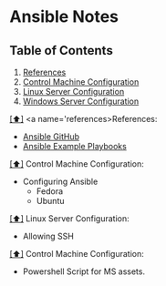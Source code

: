 Ansible Notes
=============

## <a name='toc'>Table of Contents</a>
  1. [References](#references)
  2. [Control Machine Configuration](#controlmachine)
  3. [Linux Server Configuration](#linuxsvr)
  4. [Windows Server Configuration](#microsoftsvr)

[[⬆]](#toc) <a name='references>References:</a>
* [Ansible GitHub](https://github.com/ansible)
* [Ansible Example Playbooks](https://github.com/ansible/ansible-examples)

[[⬆]](#toc) <a name='controlmachine'>Control Machine Configuration:</a>
* Configuring Ansible
  * Fedora
  * Ubuntu

[[⬆]](#toc) <a name='linuxsvr'>Linux Server Configuration:</a>
* Allowing SSH

[[⬆]](#toc) <a name='microsoftsvr'>Control Machine Configuration:</a>
* Powershell Script for MS assets.
